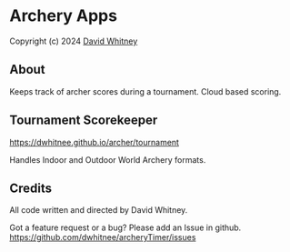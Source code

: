 # Archery Apps
Copyright (c) 2024 <a href="http://dwhitnee.s3-website-us-east-1.amazonaws.com/">David Whitney</a>

## About
Keeps track of archer scores during a tournament. Cloud based scoring.

## Tournament Scorekeeper
https://dwhitnee.github.io/archer/tournament

Handles Indoor and Outdoor World Archery formats.

## Credits
All code written and directed by David Whitney.

Got a feature request or a bug?  Please add an Issue in github.
https://github.com/dwhitnee/archeryTimer/issues

